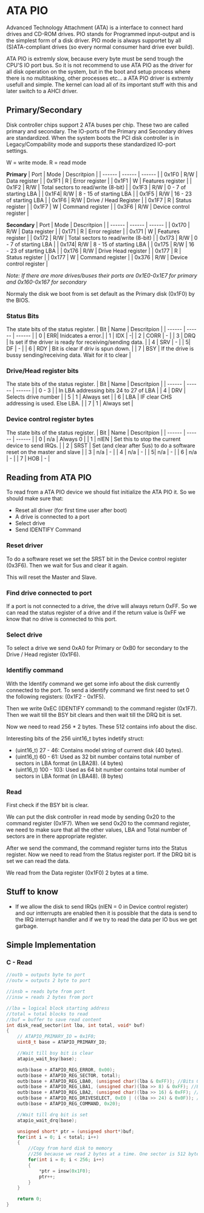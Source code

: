 # ATA PIO
Advanced Technology Attachment (ATA) is a interface to connect hard drives and CD-ROM drives. 
PIO stands for Programmed input-output and is the simplest form of a disk driver. PIO mode is always supportet by all (S)ATA-compliant drives (so every normal consumer hard drive ever build).

ATA PIO is extremly slow, because every byte must be send trough the CPU'S IO port bus. So it is not recommend to use ATA PIO as the driver for all disk operation on the system, but in the boot and setup process where there is no multitasking, other processes etc... a ATA PIO driver is extremly usefull and simple. The kernel can load all of its important stuff with this and later switch to a AHCI driver.


## Primary/Secondary
Disk controller chips support 2 ATA buses per chip. These two are called primary and secondary. 
The IO-ports of the Primary and Secondary drives are standardized. When the system boots the PCI disk controller is in Legacy/Compability mode and supports these standardized IO-port settings.

W = write mode. R = read mode

**Primary**
| Port  | Mode | Descritpion |
| ------ | ------ | ------ |
| 0x1F0 | R/W | Data register |
| 0x1F1 | R | Error register |
| 0x1F1 | W | Features register |
| 0x1F2 | R/W | Total sectors to read/write (8-bit) |
| 0x1F3 | R/W | 0 - 7 of starting LBA |
| 0x1F4| R/W | 8 - 15 of starting LBA  |
| 0x1F5 | R/W | 16 - 23 of starting LBA  |
| 0x1F6 | R/W | Drive / Head Register | 
| 0x1F7 | R | Status register | 
| 0x1F7 | W | Command register | 
| 0x3F6 | R/W | Device control register | 

**Secondary**
| Port  | Mode | Descritpion |
| ------ | ------ | ------ |
| 0x170 | R/W | Data register |
| 0x171 | R | Error register |
| 0x171 | W | Features register |
| 0x172 | R/W | Total sectors to read/write (8-bit) |
| 0x173 | R/W | 0 - 7 of starting LBA |
| 0x174| R/W | 8 - 15 of starting LBA  |
| 0x175 | R/W | 16 - 23 of starting LBA  |
| 0x176 | R/W | Drive Head register  | 
| 0x177 | R | Status register | 
| 0x177 | W | Command register | 
| 0x376 | R/W | Device control register | 

*Note: If there are more drives/buses their ports are 0x1E0-0x1E7 for primary and  0x160-0x167 for secondary*

Normaly the disk we boot from is set default as the Primary disk (0x1F0) by the BIOS.


### Status Bits
The state bits of the status register.
| Bit  | Name | Descritpion |
| ------ | ------ | ------ |
| 0 | ERR| Inidcates a error.|
| 1 | IDX | -|
| 2 | CORR | - |
| 3 | DRQ | Is set if the driver is ready for receiving/sending data. |
| 4 | SRV | - |
| 5| DF | - |
| 6 | RDY | Bit is clear if driv is spun down.  |
| 7 | BSY | If the drive is bussy sending/receiving data. Wait for it to clear | 


### Drive/Head register bits
The state bits of the status register.
| Bit  | Name | Descritpion |
| ------ | ------ | ------ |
| 0 - 3 | | In LBA addressing bits 24 to 27 of LBA |
| 4 | DRV | Selects drive number |
| 5 | 1 | Always set |
| 6 | LBA | IF clear CHS addressing is used. Else LBA. |
| 7 | 1 | Always set |



### Device control register bytes
The state bits of the status register.
| Bit  | Name | Descritpion |
| ------ | ------ | ------ |
| 0 | n/a | Always 0 |
| 1 | nIEN | Set this to stop the current device to send IRQs. |
| 2 | SRST | Set (and clear after 5us) to do a software reset on the master and slave |
| 3 | n/a | - |
| 4 | n/a | - |
| 5| n/a | - |
| 6 | n/a | - |
| 7 | HOB | - | 


## Reading from ATA PIO
To read from a ATA PIO device we should fist initialize the ATA PIO it. 
So we should make sure that:
- Reset all driver (for first time user after boot)
- A drive is connected to a port
- Select drive
- Send IDENTIFY Command


### Reset driver
To do a software reset we set the SRST bit in the Device control register (0x3F6). Then we wait for 5us and clear it again.


This will reset the Master and Slave.

### Find drive connected to port
If a port is not connected to a drive, the drive will always return 0xFF. So we can read the status register of a drive and if the return value is 0xFF we know that no drive is connected to this port.

### Select drive
To select a drive we send 0xA0 for Primary or 0xB0 for secondary to the Drive / Head register (0x1F6).

### Identifiy command
With the Identify command we get some info about the disk currently connected to the port. To send a identify command we first need to set 0 the following registers: (0x1F2 - 0x1F5). 


Then we write 0xEC (IDENTIFY command) to the command register (0x1F7). Then we wait till the BSY bit clears and then wait till the DRQ bit is set. 

Now we need to read 256 * 2 bytes. These 512 contains info about the disc.


Interesting bits of the 256 uint16_t bytes indetify struct:
- (uint16_t) 27 - 46: Contains model string of current disk (40 bytes).
- (uint16_t) 60 - 61: Used as 32 bit number contains total number of sectors in LBA format (in LBA28). (4 bytes)
- (uint16_t) 100 - 103: Used as 64 bit number contains total number of sectors in LBA format (in LBA48). (8 bytes)

### Read 
First check if the BSY bit is clear.


We can put the disk controller in read mode by sending 0x20 to the command register (0x1F7). When we send 0x20 to the command register, we need to make sure that all the other values, LBA and Total number of sectors are in there appropriate register.


After we send the command, the command register turns into the Status register. Now we need to read from the Status register port. If the DRQ bit is set we can read the data.


We read from the Data register (0x1F0) 2 bytes at a time.


## Stuff to know
- If we allow the disk to send IRQs (nIEN = 0 in Device control register) and our intterrupts are enabled then it is possible that the data is send to the IRQ interrupt handler and if we try to read the data per IO bus we get garbage.

## Simple Implementation

### C - Read
``` c
//outb = outputs byte to port
//outw = outputs 2 byte to port

//insb = reads byte from port
//insw = reads 2 bytes from port

//lba = logical block starting address
//total = total blocks to read
//buf = buffer to save read content
int disk_read_sector(int lba, int total, void* buf)
{
    // ATAPIO_PRIMARY_IO = 0x1F0; 
    uint8_t base = ATAPIO_PRIMARY_IO;

    //Wait till bsy bit is clear
    atapio_wait_bsy(base);

    outb(base + ATAPIO_REG_ERROR, 0x00);
    outb(base + ATAPIO_REG_SECTOR, total);
    outb(base + ATAPIO_REG_LBA0, (unsigned char)(lba & 0xFF)); //Bits 0 - 7 from address
    outb(base + ATAPIO_REG_LBA1, (unsigned char)(lba >> 8) & 0xFF); //Bits 8 - 15 from address
    outb(base + ATAPIO_REG_LBA2, (unsigned char)(lba >> 16) & 0xFF); //Bits 16- 23 from address
    outb(base + ATAPIO_REG_DRIVESELECT, 0xE0 | ((lba >> 24) & 0x0F)); //Bits 24- 27 from address, bits 28 - 31 are set to 1110
    outb(base + ATAPIO_REG_COMMAND, 0x20);

    //Wait till drq bit is set
    atapio_wait_drq(base);

    unsigned short* ptr = (unsigned short*)buf;
    for(int i = 0; i < total; i++)
    {
        //Copy from hard disk to memory
        //256 because we read 2 bytes at a time. One sector is 512 bytes so (256*2 = 512)
        for(int i = 0; i < 256; i++)
        {
            *ptr = insw(0x1F0);
            ptr++;
        }
    }

    return 0;
}
```